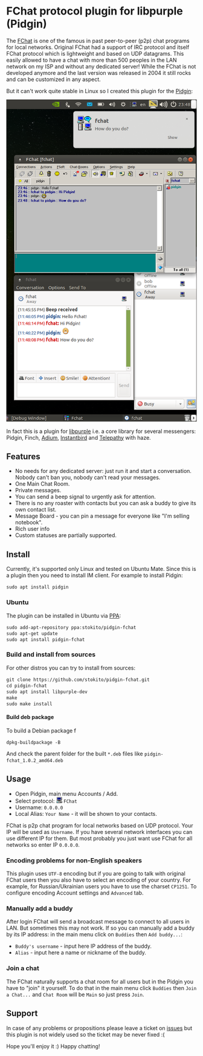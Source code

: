 # FChat protocol plugin for libpurple (Pidgin)

The [FChat](http://www.kilievich.com/fchat/) is one of the famous in past peer-to-peer (p2p) chat programs for local networks.
Original FChat had a support of IRC protocol and itself FChat protocol which is lightweight and based on UDP datagrams.
This easily allowed to have a chat with more than 500 peoples in the LAN network on my ISP and without any dedicated server! 
While the FChat is not developed anymore and the last version was released in 2004 it still rocks and can be customized in any aspect.

But it can't work quite stable in Linux so I created this plugin for the [Pidgin](https://pidgin.im/):

![](/screenshot.png)

In fact this is a plugin for [libpurple](https://developer.pidgin.im/wiki/WhatIsLibpurple) i.e. a core library for several messengers: Pidgin, Finch, [Adium](https://adium.im/), [Instantbird](http://www.instantbird.com/) and [Telepathy](https://telepathy.freedesktop.org/) with haze.


## Features
* No needs for any dedicated server: just run it and start a conversation. Nobody can't ban you, nobody can't read your messages.
* One Main Chat Room.
* Private messages.
* You can send a beep signal to urgently ask for attention.
* There is no any roaster with contacts but you can ask a buddy to give its own contact list.  
* Message Board - you can pin a message for everyone like "I'm selling notebook".
* Rich user info
* Custom statuses are partially supported.

## Install
Currently, it's supported only Linux and tested on Ubuntu Mate.
Since this is a plugin then you need to install IM client. For example to install Pidgin:

    sudo apt install pidgin

### Ubuntu
The plugin can be installed in Ubuntu via [PPA](https://code.launchpad.net/~stokito/+archive/ubuntu/pidgin-fchat):

    sudo add-apt-repository ppa:stokito/pidgin-fchat
    sudo apt-get update
    sudo apt install pidgin-fchat

### Build and install from sources
For other distros you can try to install from sources:

    git clone https://github.com/stokito/pidgin-fchat.git
    cd pidgin-fchat
    sudo apt install libpurple-dev
    make
    sudo make install

#### Build deb package
To build a Debian package f

    dpkg-buildpackage -B

And check the parent folder for the built `*.deb` files like `pidgin-fchat_1.0.2_amd64.deb`


## Usage

* Open Pidgin, main menu Accounts / Add.
* Select protocol: ![](/share/pixmaps/pidgin/protocols/16/fchat.png) `FChat`
* Username: `0.0.0.0`
* Local Alias: `Your Name` - it will be shown to your contacts.

FChat is p2p chat program for local networks based on UDP protocol.
Your IP will be used as `Username`. If you have several network interfaces you can use different IP for them.
But most probably you just want use FChat for all networks so enter IP `0.0.0.0`.

### Encoding problems for non-English speakers
This plugin uses `UTF-8` encoding but if you are going to talk with original FChat users then you also have to select an encoding of your country.
For example, for Russian/Ukrainian users you have to use the charset `CP1251`.
To configure encoding Account settings and `Advanced` tab.

### Manually add a buddy 
After login FChat will send a broadcast message to connect to all users in LAN. But sometimes this may not work.
If so you can manually add a buddy by its IP address: in the main menu click on `Buddies` then `Add buddy...`:
* `Buddy's username` - input here IP address of the buddy.
* `Alias` - input here a name or nickname of the buddy.

### Join a chat
The FChat naturally supports a chat room for all users but in the Pidgin you have to "join" it yourself.
To do that in the main menu click `Buddies` then `Join a Chat...` and `Chat Room` will be `Main` so just press `Join`. 

## Support
In case of any problems or propositions please leave a ticket on [issues](https://github.com/stokito/pidgin-fchat/issues) but this plugin is not widely used so the ticket may be never fixed :(

Hope you'll enjoy it :) Happy chatting!
